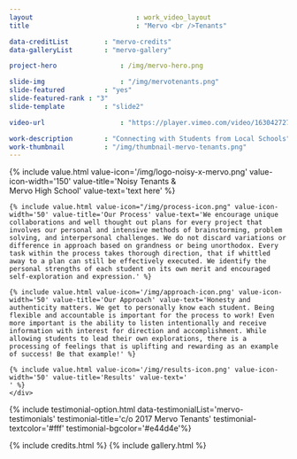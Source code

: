 ```yaml
---
layout 							: work_video_layout
title 							: "Mervo <br />Tenants"

data-creditList 		: "mervo-credits"
data-galleryList 		: "mervo-gallery"

project-hero 				: /img/mervo-hero.png

slide-img 					: "/img/mervotenants.png"
slide-featured 			: "yes"
slide-featured-rank : "3"
slide-template 			: "slide2"

video-url 					: "https://player.vimeo.com/video/163042727?api=1"

work-description 		: "Connecting with Students from Local Schools"
work-thumbnail			: "/img/thumbnail-mervo-tenants.png"
---
```


<div class="template_wrapper">
	<div class="template_wrapper_inner">
	{% include value.html value-icon='/img/logo-noisy-x-mervo.png' value-icon-width='150' value-title='Noisy Tenants &amp; <br/>Mervo High School' value-text='text here' %}

	{% include value.html value-icon="/img/process-icon.png" value-icon-width='50' value-title='Our Process' value-text='We encourage unique collaborations and well thought out plans for every project that involves our personal and intensive methods of brainstorming, problem solving, and interpersonal challenges. We do not discard variations or difference in approach based on grandness or being unorthodox. Every task within the process takes thorough direction, that if whittled away to a plan can still be effectively executed. We identify the personal strengths of each student on its own merit and encouraged self-exploration and expression.' %}

	{% include value.html value-icon='/img/approach-icon.png' value-icon-width='50' value-title='Our Approach' value-text='Honesty and authenticity matters. We get to personally know each student. Being flexible and accountable is important for the process to work! Even more important is the ability to listen intentionally and receive information with interest for direction and accomplishment. While allowing students to lead their own explorations, there is a processing of feelings that is uplifting and rewarding as an example of success! Be that example!' %}

	{% include value.html value-icon='/img/results-icon.png' value-icon-width='50' value-title='Results' value-text='
	' %}
	</div>
</div>

{% include testimonial-option.html data-testimonialList='mervo-testimonials' testimonial-title='c/o 2017 Mervo Tenants' testimonial-textcolor='#fff' testimonial-bgcolor='#e44d4e'%}

{% include credits.html %}
{% include gallery.html %}




